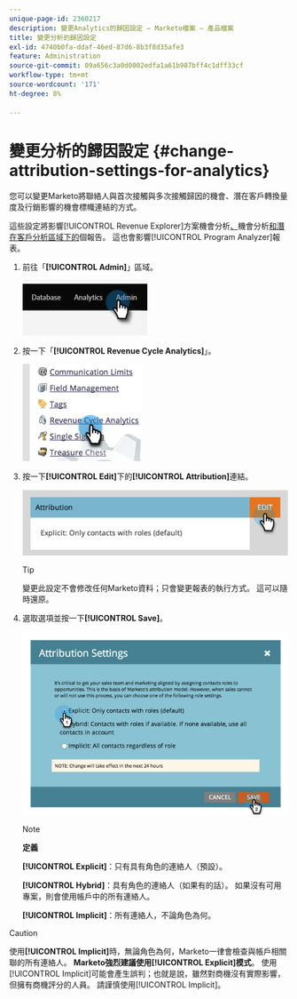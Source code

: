 ```yaml
---
unique-page-id: 2360217
description: 變更Analytics的歸因設定 — Marketo檔案 — 產品檔案
title: 變更分析的歸因設定
exl-id: 4740b0fa-ddaf-46ed-87d6-8b3f8d35afe3
feature: Administration
source-git-commit: 09a656c3a0d0002edfa1a61b987bff4c1dff33cf
workflow-type: tm+mt
source-wordcount: '171'
ht-degree: 8%

---
```


# 變更分析的歸因設定 {#change-attribution-settings-for-analytics}

您可以變更Marketo將聯絡人與首次接觸與多次接觸歸因的機會、潛在客戶轉換量度及行銷影響的機會標幟連結的方式。

這些設定將影響[!UICONTROL Revenue Explorer]方案機會分析[、](/help/marketo/product-docs/reporting/revenue-cycle-analytics/program-analytics/understanding-the-program-opportunity-analysis-area.md)機會分析[和潛在客戶分析區域下的](/help/marketo/product-docs/reporting/revenue-cycle-analytics/revenue-explorer/understanding-opportunity-analysis-in-revenue-explorer.md)個報告。 這也會影響[!UICONTROL Program Analyzer]報表。

1. 前往「**[!UICONTROL Admin]**」區域。

   ![](assets/change-attribution-settings-for-analytics-1.png)

1. 按一下「**[!UICONTROL Revenue Cycle Analytics]**」。

   ![](assets/change-attribution-settings-for-analytics-2.png)

1. 按一下&#x200B;**[!UICONTROL Edit]**&#x200B;下的&#x200B;**[!UICONTROL Attribution]**&#x200B;連結。

   ![](assets/change-attribution-settings-for-analytics-3.png)

   >[!TIP]
   >
   >變更此設定不會修改任何Marketo資料；只會變更報表的執行方式。 這可以隨時還原。

1. 選取選項並按一下&#x200B;**[!UICONTROL Save]**。

   ![](assets/change-attribution-settings-for-analytics-4.png)

   >[!NOTE]
   >
   >**定義**
   >
   >**[!UICONTROL Explicit]**：只有具有角色的連絡人（預設）。
   >
   >**[!UICONTROL Hybrid]**：具有角色的連絡人（如果有的話）。 如果沒有可用專案，則會使用帳戶中的所有連絡人。
   >
   >**[!UICONTROL Implicit]**：所有連絡人，不論角色為何。

>[!CAUTION]
>
>使用&#x200B;**[!UICONTROL Implicit]**&#x200B;時，無論角色為何，Marketo一律會檢查與帳戶相關聯的所有連絡人。 **Marketo強烈建議使用[!UICONTROL Explicit]模式**。 使用[!UICONTROL Implicit]可能會產生誤判；也就是說，雖然對商機沒有實際影響，但擁有商機評分的人員。 請謹慎使用[!UICONTROL Implicit]。
